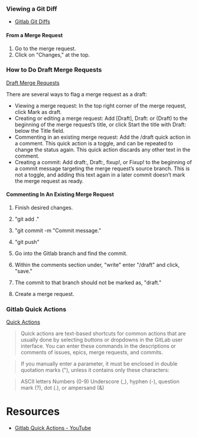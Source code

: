 ### Viewing a Git Diff

* [Gitlab Git Diffs](https://docs.gitlab.com/ee/development/diffs.html)

#### From a Merge Request

1. Go to the merge request.
2. Click on "Changes," at the top.

### How to Do Draft Merge Requests

[Draft Merge Requests](https://docs.gitlab.com/ee/user/project/merge_requests/drafts.html)

There are several ways to flag a merge request as a draft:

* Viewing a merge request: In the top right corner of the merge request, click Mark as draft.
* Creating or editing a merge request: Add [Draft], Draft: or (Draft) to the beginning of the merge request’s title, or click Start the title with Draft: below the Title field.
* Commenting in an existing merge request: Add the /draft quick action in a comment. This quick action is a toggle, and can be repeated to change the status again. This quick action discards any other text in the comment.
* Creating a commit: Add draft:, Draft:, fixup!, or Fixup! to the beginning of a commit message targeting the merge request’s source branch. This is not a toggle, and adding this text again in a later commit doesn’t mark the merge request as ready.

#### Commenting In An Existing Merge Request

1. Finish desired changes.

2. "git add ."

3. "git commit -m "Commit message."

4. "git push"

5. Go into the Gitlab branch and find the commit.

6. Within the comments section under, "write" enter "/draft" and click, "save."

7. The commit to that branch should not be marked as, "draft."

8. Create a merge request.


### Gitlab Quick Actions

[Quick Actions](https://docs.gitlab.com/ee/user/project/quick_actions.html#issues-merge-requests-and-epics)

> Quick actions are text-based shortcuts for common actions that are usually done by selecting buttons or dropdowns in the GitLab user interface. You can enter these commands in the descriptions or comments of issues, epics, merge requests, and commits.

> If you manually enter a parameter, it must be enclosed in double quotation marks ("), unless it contains only these characters:

> ASCII letters
> Numbers (0-9)
> Underscore (_), hyphen (-), question mark (?), dot (.), or ampersand (&)


# Resources

* [Gitlab Quick Actions - YouTube](https://www.youtube.com/watch?v=aNscanHxu8I)

